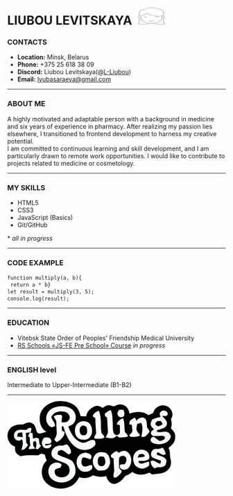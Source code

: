# LIUBOU LEVITSKAYA <img src="img/icon.svg" alt="icon" style="display:inline; width:75px; height:40px;">

### CONTACTS
* __Location:__ Minsk, Belarus
* __Phone:__ +375 25 618 38 09
* __Discord:__ Liubou Levitskaya(@[L-Liubou](https://github.com/L-Liubou))
* __Email:__ <lyubasaraeva@gmail.com>

************

### ABOUT ME
A highly motivated and adaptable person with a background in medicine and six years of experience in pharmacy. After realizing my passion lies elsewhere, I transitioned to frontend development to harness my creative potential.   
I am committed to continuous learning and skill development, and I am particularly drawn to remote work opportunities. I would like to contribute to projects related to medicine or cosmetology.

***********  

### MY SKILLS
* HTML5
* CSS3
* JavaScript (Basics)
* Git/GitHub

\* _all in progress_

***********  

### CODE EXAMPLE
```  
function multiply(a, b){  
 return a * b}  
let result = multiply(3, 5);  
console.log(result);  
```  

***********  

### EDUCATION
* Vitebsk State Order of Peoples' Friendship Medical University
* [RS Schools «JS-FE Pre School» Course](https://app.rs.school) _in progress_

***********

### ENGLISH level
Intermediate to Upper-Intermediate (B1-B2)

***********  

[![logo](img/logo_rs_text.svg)](https://rs.school/)